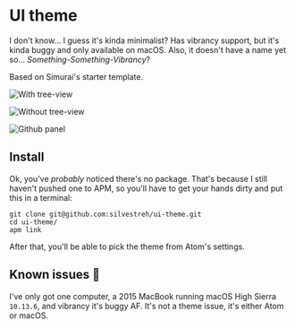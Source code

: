 # UI theme

I don't know… I guess it's kinda minimalist? Has vibrancy support, but it's kinda buggy and only available on macOS. Also, it doesn't have a name yet so… _Something-Something-Vibrancy_?

Based on Simurai's starter template.

![With tree-view](https://i.imgur.com/Kq0w9LB.jpg)

![Without tree-view](https://i.imgur.com/pGZLt4C.jpg)

![Github panel](https://i.imgur.com/12oXsKe.jpg)

## Install

Ok, you've _probably_ noticed there's no package. That's because I still haven't pushed one to APM, so you'll have to get your hands dirty and put this in a terminal:

```shell
git clone git@github.com:silvestreh/ui-theme.git
cd ui-theme/
apm link
```

After that, you'll be able to pick the theme from Atom's settings.

## Known issues 🐞

I've only got one computer, a 2015 MacBook running macOS High Sierra `10.13.6`, and vibrancy it's buggy AF. It's not a theme issue, it's either Atom or macOS.
